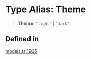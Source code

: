 # Type Alias: Theme

> **Theme**: `"light"` \| `"dark"`

## Defined in

[models.ts:1935](https://github.com/live-codes/livecodes/blob/1f84d1b27bc55a00aefc468ad1efbe0b8a17528c/src/sdk/models.ts#L1935)